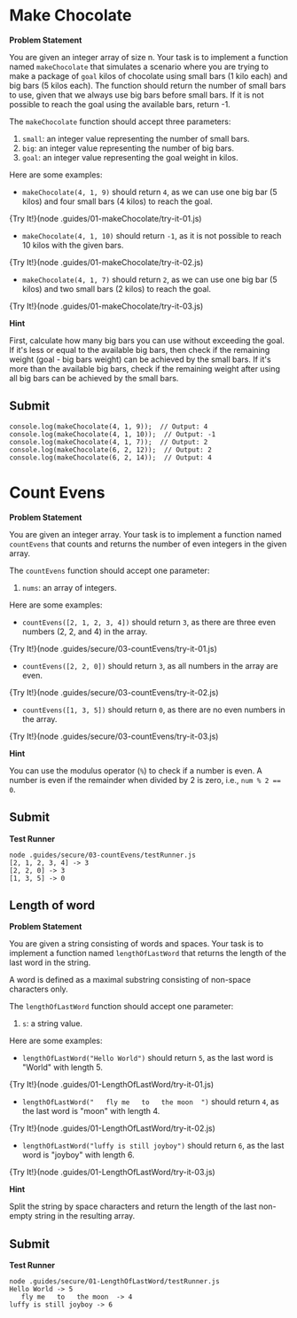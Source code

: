 # Make Chocolate

**Problem Statement**

You are given an integer array of size n. Your task is to implement a function named `makeChocolate` that simulates a scenario where you are trying to make a package of `goal` kilos of chocolate using small bars (1 kilo each) and big bars (5 kilos each). The function should return the number of small bars to use, given that we always use big bars before small bars. If it is not possible to reach the goal using the available bars, return -1.

The `makeChocolate` function should accept three parameters:
1. `small`: an integer value representing the number of small bars.
2. `big`: an integer value representing the number of big bars.
3. `goal`: an integer value representing the goal weight in kilos.

Here are some examples:

- `makeChocolate(4, 1, 9)` should return `4`, as we can use one big bar (5 kilos) and four small bars (4 kilos) to reach the goal.

{Try It!}(node .guides/01-makeChocolate/try-it-01.js)

- `makeChocolate(4, 1, 10)` should return `-1`, as it is not possible to reach 10 kilos with the given bars.

{Try It!}(node .guides/01-makeChocolate/try-it-02.js)

- `makeChocolate(4, 1, 7)` should return `2`, as we can use one big bar (5 kilos) and two small bars (2 kilos) to reach the goal.

{Try It!}(node .guides/01-makeChocolate/try-it-03.js)

**Hint**

First, calculate how many big bars you can use without exceeding the goal. If it's less or equal to the available big bars, then check if the remaining weight (goal - big bars weight) can be achieved by the small bars. If it's more than the available big bars, check if the remaining weight after using all big bars can be achieved by the small bars.

## Submit 

```
console.log(makeChocolate(4, 1, 9));  // Output: 4
console.log(makeChocolate(4, 1, 10));  // Output: -1
console.log(makeChocolate(4, 1, 7));  // Output: 2
console.log(makeChocolate(6, 2, 12));  // Output: 2
console.log(makeChocolate(6, 2, 14));  // Output: 4
```

# Count Evens

**Problem Statement**

You are given an integer array. Your task is to implement a function named `countEvens` that counts and returns the number of even integers in the given array. 

The `countEvens` function should accept one parameter:
1. `nums`: an array of integers.

Here are some examples:

- `countEvens([2, 1, 2, 3, 4])` should return `3`, as there are three even numbers (2, 2, and 4) in the array.

{Try It!}(node .guides/secure/03-countEvens/try-it-01.js)

- `countEvens([2, 2, 0])` should return `3`, as all numbers in the array are even.

{Try It!}(node .guides/secure/03-countEvens/try-it-02.js)

- `countEvens([1, 3, 5])` should return `0`, as there are no even numbers in the array.

{Try It!}(node .guides/secure/03-countEvens/try-it-03.js)

**Hint**

You can use the modulus operator (`%`) to check if a number is even. A number is even if the remainder when divided by 2 is zero, i.e., `num % 2 == 0`.

## Submit 

**Test Runner**
```
node .guides/secure/03-countEvens/testRunner.js
[2, 1, 2, 3, 4] -> 3
[2, 2, 0] -> 3
[1, 3, 5] -> 0
```

## Length of word

**Problem Statement**

You are given a string consisting of words and spaces. Your task is to implement a function named `lengthOfLastWord` that returns the length of the last word in the string. 

A word is defined as a maximal substring consisting of non-space characters only.

The `lengthOfLastWord` function should accept one parameter:
1. `s`: a string value.

Here are some examples:

- `lengthOfLastWord("Hello World")` should return `5`, as the last word is "World" with length 5.

{Try It!}(node .guides/01-LengthOfLastWord/try-it-01.js)

- `lengthOfLastWord("   fly me   to   the moon  ")` should return `4`, as the last word is "moon" with length 4.

{Try It!}(node .guides/01-LengthOfLastWord/try-it-02.js)

- `lengthOfLastWord("luffy is still joyboy")` should return `6`, as the last word is "joyboy" with length 6.

{Try It!}(node .guides/01-LengthOfLastWord/try-it-03.js)

**Hint**

Split the string by space characters and return the length of the last non-empty string in the resulting array.

## Submit 

**Test Runner**
```
node .guides/secure/01-LengthOfLastWord/testRunner.js
Hello World -> 5
   fly me   to   the moon  -> 4
luffy is still joyboy -> 6
```